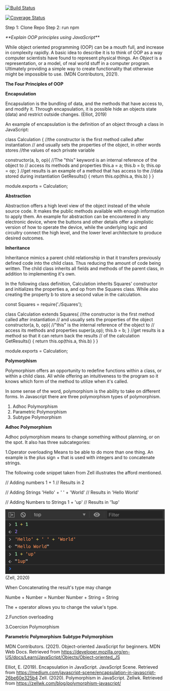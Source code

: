 

[![Build Status](https://travis-ci.com/GabrielaSaboia/calculator_js.svg?branch=master)](https://travis-ci.com/GabrielaSaboia/calculator_js.svg?branch=master)

[![Coverage Status](https://coveralls.io/repos/github/GabrielaSaboia/calculator_js/badge.svg?branch=master)](https://coveralls.io/github/GabrielaSaboia/calculator_js?branch=master)

Step 1: Clone Repo Step 2: run npm

_**Explain OOP principles using JavaScript_**

While object oriented programming (OOP) can be a mouth full, and 
increase in complexity rapidly. A basic idea to describe it
is to think of OOP as a way computer scientists have 
found to represent physical things. An _Object_ is a 
representation, or a model, of real world stuff in a computer program.
Ultimately providing a simple way to create functionality that
otherwise might be impossible to use. (MDN Contributors, 2021).



**The Four Principles of OOP**


**Encapsulation**

Encapsulation is the bundling of data, and the methods that 
have access to, and modify it. Through encapsulation, it is possible hide an 
objects state (data) and restrict outside changes. (Elliot, 2019)

An example of encapsulation is the definition of an object through 
a class in JavaScript:


class Calculation {
//the constructor is the first method called after instantiation
// and usually sets the properties of the object, in other words stores
//the values of each private variable

constructor(a, b, op){
//The "this" keyword is an internal reference of the object to
// access its methods and properties
this.a = a;
this.b = b;
this.op = op;
}
//get results is an example of a method that has access to the 
//data stored during instantiation
GetResults() {
return this.op(this.a, this.b)
}
}

module.exports = Calculation;


**Abstraction**

Abstraction offers a high level view of the object instead of the 
whole source code. It makes the public methods available with enough 
information to apply them. An example for abstraction can be 
encountered in any electronic device, where the buttons and other 
details offer a simplistic version of how to operate the device, 
while the underlying logic and circuitry connect the high level, and 
the lower level architecture to produce desired outcomes.


**Inheritance**

Inheritance mimics a parent child relationship in that it transfers
previously defined code into the child class. Thus reducing the amount
of code being written. The child class inherits all fields and methods
of the parent class, in addition to implementing it's own.

In the following class definition, Calculation inherits Squares'
constructor and initializes the properties a, and op from the
Squares class. While also creating the property b to store a 
second value in the calculation.

const Squares = require('./Squares');

class Calculation extends Squares{
//the constructor is the first method called after instantiation
// and usually sets the properties of the object
constructor(a, b, op){
//"this" is the internal reference of the object to
// access its methods and properties
super(a,op);
this.b = b;
}
//get results is a method so that it can return back the results
// of the calculation
GetResults() {
return this.op(this.a, this.b)
}
}

module.exports = Calculation;


**Polymorphism**

Polymorphism offers an opportunity to redefine functions within a class,
or within a child class. All while offering an intuitiveness to the 
program so it knows which form of the method to utilize when it's called.

In some sense of the word, polymorphism is the ability to take on
different forms. In Javascript there are three polymorphism
types of polymorphism.

1. Adhoc Polymorphism
2. Parametric Polymorphism
3. Subtype Polymorphism

**Adhoc Polymorphism**

Adhoc polymorphism means to change something without 
planning, or on the spot. It also has three subcategories:

1.Operator overloading
Means to be able to do more than one thing. 
An example is the plus sign + that is used with integers 
and to concatenate strings.

The following code snippet taken from Zell 
illustrates the afford mentioned.

// Adding numbers
1 + 1 // Results in 2

// Adding Strings
'Hello' + ' ' + 'World' // Results in 'Hello World'

// Adding Numbers to Strings
1 + 'up' // Results in '1up'

![img.png](img.png)
(Zell, 2020)

When Concatenating the result's type may change 

Numbe + Number = Number
Number + String = String

The + operator allows you to change the value's 
type.


2.Function overloading

3.Coercion Polymorphism

**Parametric Polymorphism**
**Subtype Polymorphism**


MDN Contributors. (2021). Object-oriented JavaScript for beginners. MDN Web Docs. Retrieved from https://developer.mozilla.org/en-US/docs/Learn/JavaScript/Objects/Object-oriented_JS

Elliot, E. (2019). Encapsulation in JavaScript. JavaScript Scene. Retrieved from https://medium.com/javascript-scene/encapsulation-in-javascript-26be60e325b4
Zell. (2020). Polymorphism in JavaScript. Zellwk. Retrieved from https://zellwk.com/blog/polymorphism-javascript/
